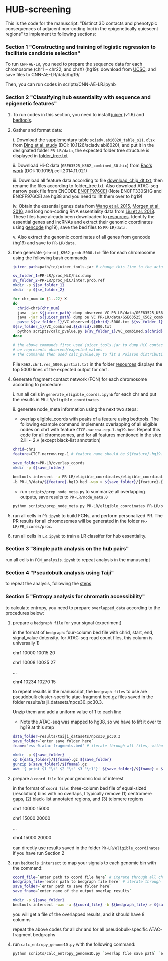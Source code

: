 # HUB-screening

This is the code for the manuscript: "Distinct 3D contacts and phenotypic consequences of adjacent non-coding loci in the epigenetically quiescent regions" to implement to following sections:

### Section 1 "Constructing and training of logistic regression to facilitate candidate selection"

To run `CNN-AE-LR`, you need to prepare the sequence data for each chromosome (chr1 ~ chr22, and chrX) (hg19): download from [UCSC](https://hgdownload.soe.ucsc.edu/goldenPath/hg19/chromosomes/), and save files to CNN-AE-LR/data/hg19/

Then, you can run codes in scripts/CNN-AE-LR.ipynb


### Section 2 "Classifying hub essentiality with sequence and epigenetic features"

1. To run codes in this section, you need to install [juicer](https://github.com/aidenlab/juicer) (v1.6) and [bedtools](https://bedtools.readthedocs.io/en/latest/index.html).

2. Gather and format data:
   
	i. Download the supplementary table `sciadv.abi6020_table_s11.xlsx` from [Ding et al. study](https://www.science.org/doi/10.1126/sciadv.abi6020) (DOI: 10.1126/sciadv.abi6020), and put it in the designated folder `PR-LR/data`, the expected folder tree structure is displayed in [folder_tree.txt](https://github.com/yyaoisgood2021/HUB-screening/blob/main/folder_tree.txt)
	
 	ii. Download Hi-C data (`GSE63525_K562_combined_30.hic`) from [Rao's work](https://www.cell.com/fulltext/S0092-8674(14)01497-4) (DOI: 10.1016/j.cell.2014.11.021)

	iii. Download all feature data according to file [download_chip_dt.txt](https://github.com/yyaoisgood2021/HUB-screening/blob/main/resources/download_chip_dt.txt), then rename the files according to folder_tree.txt. Also download ATAC-seq narrow peak file from ENCODE [ENCFF976CEI](https://www.encodeproject.org/files/ENCFF976CEI/) (Note ENCFF330SHG and ENCFF976CEI are hg38 and you need to lift them over to hg19)

	iv. Obtain the essential genes data from [Wang et al. 2015](https://www.science.org/doi/10.1126/science.aac7041), [Morgen et al. 2016](https://www.nature.com/articles/nbt.3567), and long non-coding RNA essentiality data from [Liu et al. 2018](https://www.nature.com/articles/nbt.4283). These files have already been downloaded to [resources](https://github.com/yyaoisgood2021/HUB-screening/tree/main/resources). Identify the essential genes and lncRNAs and extract their genomic coordinates using [gencode](https://www.gencodegenes.org/human/release_19.html) (hg19), save the bed files to `PR-LR/data`.

	v. Also extract the genomic coordinates of all genes from gencode (hg19) and save to `PR-LR/data`.

3. then generate `{chrid}_K562_prob.5000.txt` file for each chromosome using the following bash commands

   ```bash
   juicer_path=path/to/juicer_tools.jar # change this line to the actual path to juicer_tools.jar

   sv_folder_1=PR-LR/proc_HiC/hic.dump
   sv_folder_2=PR-LR/proc_HiC/inter.prob.ref
   mkdir -p ${sv_folder_1}
   mkdir -p ${sv_folder_2}

   for chr_num in {1..22} X
   do
     chrid=chr${chr_num}
     java -jar ${juicer_path} dump observed VC PR-LR/data/GSE63525_K562_combined_30.hic ${chrid} ${chrid} BP 5000 ${sv_folder_1}/VC_observed.${chrid}.5000.txt
     java -jar ${juicer_path} dump oe VC PR-LR/data/GSE63525_K562_combined_30.hic ${chrid} ${chrid} BP 5000 ${sv_folder_1}/VC_oe.${chrid}.5000.txt
     paste ${sv_folder_1}/VC_observed.${chrid}.5000.txt ${sv_folder_1}/VC_oe.${chrid}.5000.txt | awk '{print $1 "\t" $2 "\t" $3 "\t" $6 "\t" $3 / $6}' > 
   ${sv_folder_1}/VC_combined.${chrid}.5000.txt
     python scripts/calc_pvalue.py ${sv_folder_1}/VC_combined.${chrid}.5000.txt ${sv_folder_2}/${chrid}_K562_prob.5000.txt
   done

   # the above commands first used juicer_tools.jar to dump HiC contact map to {sv_folder_1}, using VC normalization, on a resolution of 5000, on each {chrid}
   # oe represents observed/expected values
   # the commands then used calc_pvalue.py to fit a Poisson distribution to derive a p-value for each interaction on each {chrid}
   ```
   File `K562.chr1.res_5000.partial.txt` in the folder [resources](https://github.com/yyaoisgood2021/HUB-screening/tree/main/resources) displays the top 5000 lines of the expected output for chr1.

4. Generate fragment contact network (FCN) for each chromosome according to procedure:

	i. run all cells in `generate_eligible_coords.ipynb` for each chr and put the results in `PR-LR/eligible_coordinates`

 	ii. generate node_meta information using the next two steps:

 	* overlap eligible_coords with peaks of a feature using bedtools. The following example command implements overlapping of all eligible nodes on chr1 with feature `CTCF.narrow.rep-1.hg19.bed`. Repeat this code for all chromosomes, and for all features mentioned in the step 2.iii ~ 2.v (except black-list annotation)

	```bash
	chrid=chr1
	feature=CTCF.narrow.rep-1 # feature name should be ${feature}.hg19.bed
	
	save_folder=PR-LR/overlap_coords
	mkdir -p ${save_folder}
	
	bedtools intersect -a PR-LR/eligible_coordinates/eligible_coordinates.${chrid}.hg19.bed \
	-b PR-LR/data/${feature}.hg19.bed -wao > ${save_folder}/{feature}.{chrid}.bed
	```

	* run `scripts/prep_node_meta.py` to summarize all overlapping outputs, save results to `PR-LR/node_meta.0`
	```bash
 	python scripts/prep_node_meta.py PR-LR/eligible_coordinates PR-LR/overlap_coords PR-LR/node_meta.0
 	```
 
5. run all cells in `PR.ipynb` to build FCNs, and perform personalized PR. The PR results for all chromosomes will be generated in the folder `PR-LR/PR_scores/proc`. 

6. run all cells in `LR.ipynb` to train a LR classifer for hub essentiality. 

### Section 3 "Simple path analysis on the hub pairs"

run all cells in `FCN_analysis.ipynb` to repeat analysis in the manuscript

### Section 4 "Pseudobulk analysis using Taiji"

to repeat the analysis, following the [steps](https://github.com/yyaoisgood2021/HUB-screening/blob/main/scripts/taiji)


### Section 5 "Entropy analysis for chromatin accessibility"

to calculate entropy, you need to prepare `overlapped_data` according to the procedures below: 

1. prepare a `bedgraph file` for your signal (experiment)

   in the format of `bedgraph`: four-column bed file with chrid, start, end, signal_value (intensity. for ATAC-seq read count files, this column is universally 1)
    
   chr1 10000 10015 20
   
   chr1 10008 10025 27

   ...

   chr4 10234 10270 15

   to repeat results in the manuscript, the `bedgraph files` to use are pseudobulk cluster-specific atac-fragment.bed.gz files saved in the folder results/taiji_datasets/npcs30_pc30.3.

   Unzip them and add a uniform value of 1 to each line

   * Note the ATAC-seq was mapped to hg38, so we have to lift it over to hg19 at this step

   ```bash
   data_folder=results/taiji_datasets/npcs30_pc30.3
   save_folder=`enter save folder here`
   fname="ess-0.atac-fragments.bed" # iterate through all files, without gz suffix

   mkdir -p ${save_folder}
   cp ${data_folder}/${fname}.gz ${save_folder}
   gunzip ${save_folder}/${fname}.gz
   awk '{ print $1 "\t" $2 "\t" $3 "\t1"}' ${save_folder}/${fname} > ${save_folder}/${fname}graph
   ```
   
3. prepare a `coord file` for your genomic loci of interest

   in the format of `coord file`: three-column bed file of equal-sized (resolution) bins with no overlaps, I typically remove (1) centromere gaps, (2) black-list annotated regions, and (3) telomere regions

   chr1 10000 15000 

   chr1 15000 20000 

   ...

   chr4 15000 20000

   can directly use results saved in the folder `PR-LR/eligible_coordinates` if you have run Section 2

4. run `bedtools intersect` to map your signals to each genomic bin with the command:
   ```bash
   coord_file=`enter path to coord file here` # iterate through all chromosomes in the folder
   bedgraph_file=`enter path to bedgraph file here` # iterate through all files in the bedgraph save folder
   save_folder=`enter path to save folder here`
   save_fname=`enter name of the output overlap results`

   mkdir -p ${save_folder}
   bedtools intersect -wao -a ${coord_file} -b ${bedgraph_file} > ${save_folder}/{save_fname}
   ```

   you will get a file of the overlapped results, and it should have 8 columns

   repeat the above codes for all chr and for all pseudobulk-specific ATAC-fragment bedgraphs

5. run `calc_entropy_genome1D.py` with the following command:
   ```bash
   python scripts/calc_entropy_genome1D.py `overlap file save path` `entropy result save path`
   ```





